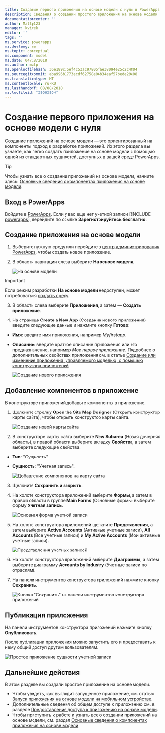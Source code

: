 ```yaml
---
title: Создание первого приложения на основе модели с нуля в PowerApps | Документы Майкрософт
description: Сведения о создании простого приложения на основе модели
documentationcenter: ''
author: Mattp123
manager: kvivek
editor: ''
tags: ''
ms.service: powerapps
ms.devlang: na
ms.topic: conceptual
ms.component: model
ms.date: 04/18/2018
ms.author: matp
ms.openlocfilehash: 36e189c75ef4c53ac97805fae38094e25c2c4804
ms.sourcegitcommit: aba996b1773ecdf62758e06b34eaf57bede29e08
ms.translationtype: HT
ms.contentlocale: ru-RU
ms.lasthandoff: 08/08/2018
ms.locfileid: "39663954"
---
```

# <a name="build-your-first-model-driven-app-from-scratch"></a>Создание первого приложения на основе модели с нуля
Создание приложений на основе модели — это ориентированный на компоненты подход к разработке приложений. Из этого раздела вы узнаете, как легко создать приложение на основе модели с помощью одной из стандартных сущностей, доступных в вашей среде PowerApps.

> [!TIP]
> Чтобы узнать все о создании приложений на основе модели, начните здесь: [Основные сведения о компонентах приложения на основе модели](model-driven-app-components.md). 

## <a name="sign-in-to-powerapps"></a>Вход в PowerApps
Войдите в [PowerApps](https://web.powerapps.com/). Если у вас еще нет учетной записи [!INCLUDE [powerapps](../../includes/powerapps.md)], перейдите по ссылке **Зарегистрируйтесь бесплатно**. 

## <a name="create-your-model-driven-app"></a>Создание приложения на основе модели

1.  Выберите нужную среду или перейдите в [центр администрирования PowerApps](https://admin.powerapps.com/), чтобы создать новое приложение.
2.  В области навигации слева выберите **На основе модели**. 

    ![На основе модели](media/build-first-model-driven-app/choose-design-mode.png)

  > [!IMPORTANT]
  > Если режим разработки **На основе модели** недоступен, может потребоваться [создать среду](https://docs.microsoft.com/powerapps/administrator/create-environment).   

3. В области слева выберите **Приложения**, а затем — **Создать приложение**.

4.  На странице **Create a New App** (Создание нового приложения) введите следующие данные и нажмите кнопку **Готово**: 
  - **Имя**: введите имя приложения, например *Myfirstapp*. 
  - **Описание**: введите краткое описание приложения или его предназначение, например *Мое первое приложение*.
Подробнее о дополнительных свойствах приложения см. в статье [Создание или изменение приложения, управляемого моделью, с помощью конструктора приложений](https://docs.microsoft.com/dynamics365/customer-engagement/customize/create-edit-app#create-an-app).
 
    ![Создание нового приложения](media/build-first-model-driven-app/create-new-app.png)

## <a name="add-components-to-your-app"></a>Добавление компонентов в приложение
В конструкторе приложений добавьте компоненты в приложение.
1.  Щелкните стрелку **Open the Site Map Designer** (Открыть конструктор карты сайта), чтобы открыть конструктор карты сайта. 

    ![Создание новой карты сайта](media/build-first-model-driven-app/new-sitemap.png)

2.  В конструкторе карты сайта выберите **New Subarea** (Новая дочерняя область), в правой области выберите вкладку **Свойства**, а затем выберите следующие свойства.
  - **Тип**: "Сущность".
  - **Сущность**: "Учетная запись".

    ![Добавление компонентов на карту сайта](media/build-first-model-driven-app/sitemap.png)

3.  Щелкните **Сохранить и закрыть**.
4.  На холсте конструктора приложений выберите **Формы**, а затем в правой области в группе **Main Forms** (Основные формы) выберите форму **Учетная запись**.

    ![Основная форма учетной записи](media/build-first-model-driven-app/main-form.png)

5.  На холсте конструктора приложений щелкните **Представления**, а затем выберите **Active Accounts** (Активные учетные записи), **All Accounts** (Все учетные записи) и **My Active Accounts** (Мои активные учетные записи).

    ![Представления учетных записей](media/build-first-model-driven-app/views.png)

6. На холсте конструктора приложений выберите **Диаграммы**, а затем выберите диаграмму **Accounts by Industry** (Учетные записи по отраслям).
7. На панели инструментов конструктора приложений нажмите кнопку **Сохранить**.

    ![Кнопка "Сохранить" на панели инструментов конструктора приложений](media/build-first-model-driven-app/app-designer-toolbar.png)
 
<!-- ##  Validate your app
This step checks for component dependencies that are required for the app to work, but haven't yet been added to the app. 

1. On the app designer canvas, select the component that indicates a dependency, such as the **Forms** component. Then, on the right-pane select the **Required** tab, expand **Entity Dependencies** and then select all required dependencies. 

    ![Add dependencies](media/build-first-model-driven-app/resolve-dependencies.png)

2. Select **Add Dependencies**.
3. On the app designer toolbar, select **Save**.  -->

## <a name="publish-your-app"></a>Публикация приложения
На панели инструментов конструктора приложений нажмите кнопку **Опубликовать**.

После публикации приложения можно запустить его и предоставить к нему общий доступ другим пользователям.

![Простое приложение сущности учетной записи](media/build-first-model-driven-app/accounts-quickstart-app.png)

## <a name="next-steps"></a>Дальнейшие действия
В этом разделе вы создали простое приложение на основе модели. 
- Чтобы увидеть, как выглядит запущенное приложение, см. статью [Запуск приложения на основе модели на мобильном устройстве](../../user/run-app-client-model-driven.md).
- Дополнительные сведения об общем доступе к приложению см. в разделе [Предоставление доступа к приложению на основе модели](share-model-driven-app.md).
- Чтобы приступить к работе и узнать все о создании приложений на основе модели, см. раздел [Основные сведения о компонентах приложения на основе модели](model-driven-app-components.md)

